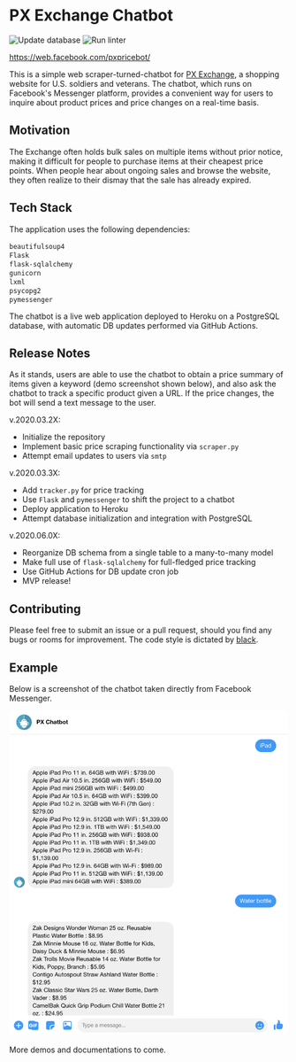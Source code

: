 # PX Exchange Chatbot

![Update database](https://github.com/jaketae/scrape-exchange/workflows/Update%20database/badge.svg) ![Run linter](https://github.com/jaketae/scrape-exchange/workflows/Run%20linter/badge.svg)

https://web.facebook.com/pxpricebot/

This is a simple web scraper-turned-chatbot for [PX Exchange](http://www.shopmyexchange.com), a shopping website for U.S. soldiers and veterans. The chatbot, which runs on Facebook's Messenger platform, provides a convenient way for users to inquire about product prices and price changes on a real-time basis.

## Motivation

The Exchange often holds bulk sales on multiple items without prior notice, making it difficult for people to purchase items at their cheapest price points. When people hear about ongoing sales and browse the website, they often realize to their dismay that the sale has already expired. 

## Tech Stack

The application uses the following dependencies:

```
beautifulsoup4
Flask
flask-sqlalchemy
gunicorn
lxml
psycopg2
pymessenger
```

The chatbot is a live web application deployed to Heroku on a PostgreSQL database, with automatic DB updates performed via GitHub Actions.

## Release Notes

As it stands, users are able to use the chatbot to obtain a price summary of items given a keyword (demo screenshot shown below), and also ask the chatbot to track a specific product given a URL. If the price changes, the bot will send a text message to the user.


v.2020.03.2X:
* Initialize the repository
* Implement basic price scraping functionality via `scraper.py`
* Attempt email updates to users via `smtp`

v.2020.03.3X:
* Add `tracker.py` for price tracking
* Use `Flask` and `pymessenger` to shift the project to a chatbot
* Deploy application to Heroku 
* Attempt database initialization and integration with PostgreSQL

v.2020.06.0X:
* Reorganize DB schema from a single table to a many-to-many model
* Make full use of `flask-sqlalchemy` for full-fledged price tracking
* Use GitHub Actions for DB update cron job
* MVP release!


## Contributing

Please feel free to submit an issue or a pull request, should you find any bugs or rooms for improvement. The code style is dictated by [black](https://pypi.org/project/black/#installation-and-usage). 


## Example

Below is a screenshot of the chatbot taken directly from Facebook Messenger. 

![ScreenShot](/images/screenshot.png)

More demos and documentations to come.

